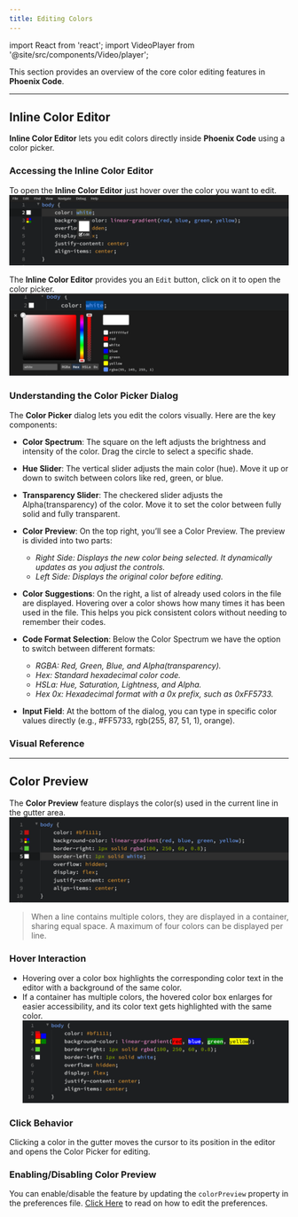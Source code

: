 ```yaml
---
title: Editing Colors
---
```


import React from 'react';
import VideoPlayer from '@site/src/components/Video/player';

This section provides an overview of the core color editing features in **Phoenix Code**.

---

## Inline Color Editor
**Inline Color Editor** lets you edit colors directly inside **Phoenix Code** using a color picker.

### Accessing the Inline Color Editor
To open the **Inline Color Editor** just hover over the color you want to edit.
![Inline Color Editor](./images/editingColors/inlineColorEditor.png "Inline Color Editor")

The **Inline Color Editor** provides you an `Edit` button, click on it to open the color picker.
![Color Picker](./images/editingColors/colorPicker.png "Color Picker")


### Understanding the Color Picker Dialog
The **Color Picker** dialog lets you edit the colors visually. Here are the key components:

* **Color Spectrum**: The square on the left adjusts the brightness and intensity of the color. Drag the circle to select a specific shade.

* **Hue Slider**: The vertical slider adjusts the main color (hue). Move it up or down to switch between colors like red, green, or blue.

* **Transparency Slider**: The checkered slider adjusts the Alpha(transparency) of the color. Move it to set the color between fully solid and fully transparent.

* **Color Preview**: On the top right, you’ll see a Color Preview. The preview is divided into two parts:
    * *Right Side: Displays the new color being selected. It dynamically updates as you adjust the controls.*
    * *Left Side: Displays the original color before editing.*

* **Color Suggestions**: On the right, a list of already used colors in the file are displayed. Hovering over a color shows how many times it has been used in the file. This helps you pick consistent colors without needing to remember their codes.

* **Code Format Selection**: Below the Color Spectrum we have the option to switch between different formats:
    * *RGBA: Red, Green, Blue, and Alpha(transparency).*
    * *Hex: Standard hexadecimal color code.*
    * *HSLa: Hue, Saturation, Lightness, and Alpha.*
    * *Hex 0x: Hexadecimal format with a 0x prefix, such as 0xFF5733.*

* **Input Field**: At the bottom of the dialog, you can type in specific color values directly (e.g., #FF5733, rgb(255, 87, 51, 1), orange).

### Visual Reference

<VideoPlayer 
  src="https://docs-images.phcode.dev/videos/editing-colors/inlineColorEditor.mp4"
/>

___

## Color Preview
The **Color Preview** feature displays the color(s) used in the current line in the gutter area.
![Color Preview](./images/editingColors/colorPreview.png "Color Preview")

> When a line contains multiple colors, they are displayed in a container, sharing equal space. A maximum of four colors can be displayed per line.

### Hover Interaction
* Hovering over a color box highlights the corresponding color text in the editor with a background of the same color.
* If a container has multiple colors, the hovered color box enlarges for easier accessibility, and its color text gets highlighted with the same color.
![Color Preview Hover](./images/editingColors/colorPreviewHover.png "Color Preview Hover")


### Click Behavior
Clicking a color in the gutter moves the cursor to its position in the editor and opens the Color Picker for editing.

### Enabling/Disabling Color Preview

You can enable/disable the feature by updating the `colorPreview` property in the preferences file. [Click Here](./03-editing-text.md#editing-preferences) to read on how to edit the preferences.